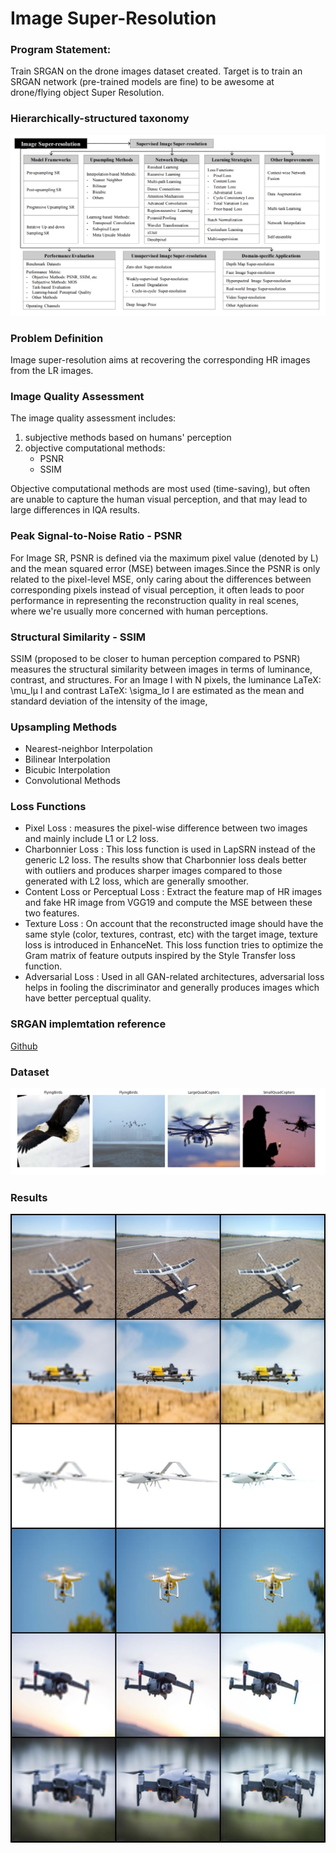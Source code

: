 # Image Super-Resolution

### Program Statement:
Train SRGAN on the drone images dataset created. Target is to train an SRGAN network (pre-trained models are fine) to be awesome at drone/flying object Super Resolution.

### Hierarchically-structured taxonomy

![taxonomy](assets/hierarchical_taxnomy.jpeg)

### Problem Definition 
Image super-resolution aims at recovering the corresponding HR images from the LR images.

### Image Quality Assessment
The image quality assessment includes:

1. subjective methods based on humans' perception
2. objective computational methods:
    - PSNR
    - SSIM

Objective computational methods are most used (time-saving), but often are unable to capture the human visual perception, and that may lead to large differences in IQA results.

### Peak Signal-to-Noise Ratio - PSNR

For Image SR, PSNR is defined via the maximum pixel value (denoted by L) and the mean squared error (MSE) between images.Since the PSNR is only related to the pixel-level MSE, only caring about the differences between corresponding pixels instead of visual perception, it often leads to poor performance in representing the reconstruction quality in real scenes, where we're usually more concerned with human perceptions.

### Structural Similarity - SSIM

SSIM (proposed to be closer to human perception compared to PSNR) measures the structural similarity between images in terms of luminance, contrast, and structures. For an Image I with N pixels, the luminance LaTeX: \mu_Iμ I and contrast LaTeX: \sigma_Iσ I are estimated as the mean and standard deviation of the intensity of the image, 

### Upsampling Methods
- Nearest-neighbor Interpolation
- Bilinear Interpolation
- Bicubic Interpolation
- Convolutional Methods

### Loss Functions
- Pixel Loss :        measures the pixel-wise difference between two images and mainly include L1 or L2 loss. 
- Charbonnier Loss :  This loss function is used in LapSRN instead of the generic L2 loss. The results show that Charbonnier loss deals better with outliers and                           produces sharper images compared to those generated with L2 loss, which are generally smoother.
- Content Loss or Perceptual Loss : Extract the feature map of HR images and fake HR image from VGG19 and compute the MSE between these two features. 
- Texture Loss :      On account that the reconstructed image should have the same style (color, textures, contrast, etc) with the target image, texture loss is                           introduced in EnhanceNet. This loss function tries to optimize the Gram matrix of feature outputs inspired by the Style Transfer loss                               function.
-  Adversarial Loss : Used in all GAN-related architectures, adversarial loss helps in fooling the discriminator and generally produces images which have better                           perceptual quality.

### SRGAN implemtation reference
[Github](https://github.com/leftthomas/SRGAN)

### Dataset

![data](assets/dataset.jpeg)

### Results

![data](assets/results.jpeg)






